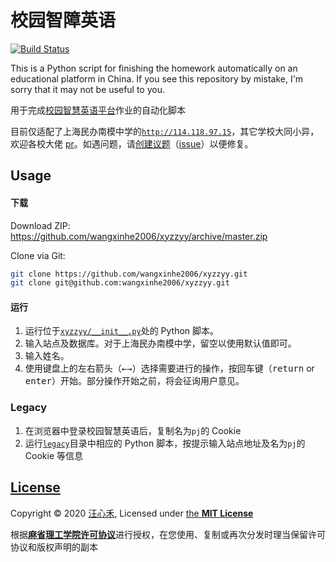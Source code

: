 # 校园智障英语
[![Build Status](https://www.travis-ci.org/wangxinhe2006/xyzzyy.svg)](https://www.travis-ci.org/wangxinhe2006/xyzzyy)

This is a Python script for finishing the homework automatically on an educational platform in China. If you see this repository by mistake, I'm sorry that it may not be useful to you.

用于完成[校园智慧英语平台](http://pc.pjjy.com/)作业的自动化脚本

目前仅适配了上海民办南模中学的[`http://114.118.97.15`](http://114.118.97.15/page/pc/?db=site_20180305000000)，其它学校大同小异，欢迎各校大佬 [pr](https://github.com/wangxinhe2006/xyzzyy/pulls)。如遇问题，请[创建议题](https://github.com/wangxinhe2006/xyzzyy/issues/new)（[issue](https://github.com/wangxinhe2006/xyzzyy/issues)）以便修复。

## Usage
#### 下载
Download ZIP:
https://github.com/wangxinhe2006/xyzzyy/archive/master.zip

Clone via Git:
```sh
git clone https://github.com/wangxinhe2006/xyzzyy.git
git clone git@github.com:wangxinhe2006/xyzzyy.git
```
#### 运行
1. 运行位于[`xyzzyy/__init__.py`](xyzzyy/__init__.py)处的 Python 脚本。
2. 输入站点及数据库。对于上海民办南模中学，留空以使用默认值即可。
3. 输入姓名。
4. 使用键盘上的左右箭头（<kbd>←</kbd><kbd>→</kbd>）选择需要进行的操作，按回车键（<kbd>return</kbd> or <kbd>enter</kbd>）开始。部分操作开始之前，将会征询用户意见。

### Legacy
1. 在浏览器中登录校园智慧英语后，复制名为`pj`的 Cookie
2. 运行[`legacy`](legacy)目录中相应的 Python 脚本，按提示输入站点地址及名为`pj`的 Cookie 等信息

## [License](LICENSE)
Copyright &copy; 2020 [汪心禾](https://github.com/wangxinhe2006), Licensed under [the **MIT License**](https://choosealicense.com/licenses/mit/)

根据[**麻省理工学院许可协议**](https://opensource.org/licenses/MIT)进行授权，在您使用、复制或再次分发时理当保留许可协议和版权声明的副本
